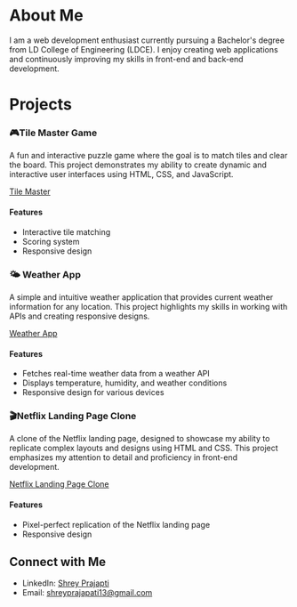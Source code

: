 # About Me
I am a web development enthusiast currently pursuing a Bachelor's degree from LD College of Engineering (LDCE). I enjoy creating web applications and continuously improving my skills in front-end and back-end development.

# Projects

### 🎮Tile Master Game
A fun and interactive puzzle game where the goal is to match tiles and clear the board. This project demonstrates my ability to create dynamic and interactive user interfaces using HTML, CSS, and JavaScript.

[Tile Master](https://cd-shrey13.github.io/Tile-Master/)

#### Features
- Interactive tile matching
- Scoring system
- Responsive design


### 🌤️ Weather App
A simple and intuitive weather application that provides current weather information for any location. This project highlights my skills in working with APIs and creating responsive designs.

[Weather App](https://cd-shrey13.github.io/Weather-App-Bharat-Intern-Task--1-/)

#### Features
- Fetches real-time weather data from a weather API
- Displays temperature, humidity, and weather conditions
- Responsive design for various devices


### 🎬Netflix Landing Page Clone
A clone of the Netflix landing page, designed to showcase my ability to replicate complex layouts and designs using HTML and CSS. This project emphasizes my attention to detail and proficiency in front-end development.

[Netflix Landing Page Clone](https://cd-shrey13.github.io/Netflix-Landing-Page/)

#### Features
- Pixel-perfect replication of the Netflix landing page
- Responsive design


## Connect with Me
- LinkedIn: [Shrey Prajapti](https://www.linkedin.com/in/shreyp13/)
- Email: shreyprajapati13@gmail.com


